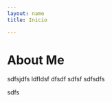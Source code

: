 ```yaml
---
layout: name
title: Inicio

---
```




About Me
========
sdfsjdfs 
ldfldsf
	dfsdf
	sdfsf
sdfsdfs

sdfs	
